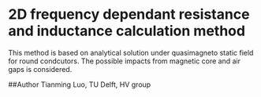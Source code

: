 # 2D frequency dependant resistance and inductance calculation method

This method is based on analytical solution under quasimagneto static field for round condcutors.
The possible impacts from magnetic core and air gaps is considered.

##Author
Tianming Luo, TU Delft, HV group